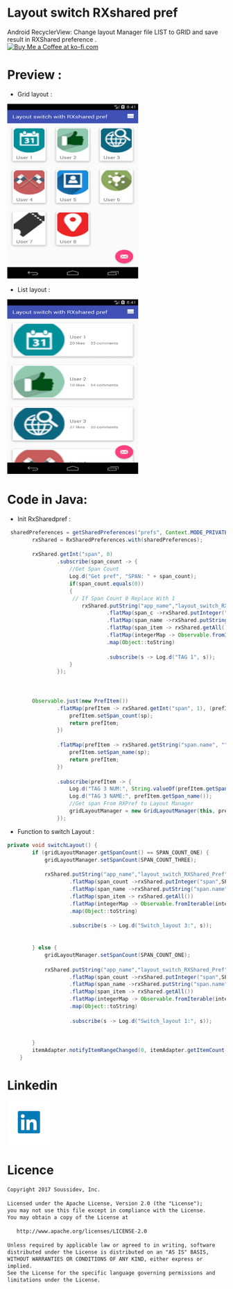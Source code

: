 # Layout switch RXshared pref

Android RecyclerView: Change layout Manager file LIST to GRID and save result in RXShared preference .</br>
<a href='https://ko-fi.com/A243447K' target='_blank'><img height='36' style='border:0px;height:36px;' src='https://az743702.vo.msecnd.net/cdn/kofi4.png?v=0' border='0' alt='Buy Me a Coffee at ko-fi.com' /></a><br>

# Preview :

* Grid layout :</br>
<img src="grid_layout.png" height="402" width="302">

* List layout :</br>
<img src="list_layout.png" height="402" width="302">
<br>

# Code in Java:

* Init RxSharedpref :
```java
 sharedPreferences = getSharedPreferences("prefs", Context.MODE_PRIVATE);
        rxShared = RxSharedPreferences.with(sharedPreferences);

        rxShared.getInt("span", 0)
                .subscribe(span_count -> {
                    //Get Span Count
                    Log.d("Get pref", "SPAN: " + span_count);
                    if(span_count.equals(0))
                    {
                     // If Span Count 0 Replace With 1
                        rxShared.putString("app_name","layout_switch_RXShared_Pref")
                                .flatMap(span_c ->rxShared.putInteger("span",SPAN_COUNT_ONE))
                                .flatMap(span_name ->rxShared.putString("span.name","Single"))
                                .flatMap(span_item -> rxShared.getAll())
                                .flatMap(integerMap -> Observable.fromIterable(integerMap.entrySet()))
                                .map(Object::toString)

                                .subscribe(s -> Log.d("TAG 1", s));
                    }
                });



        Observable.just(new PrefItem())
                .flatMap(prefItem -> rxShared.getInt("span", 1), (prefItem, sp) -> {
                    prefItem.setSpan_count(sp);
                    return prefItem;
                })

                .flatMap(prefItem -> rxShared.getString("span.name", ""), (prefItem, sp) -> {
                    prefItem.setSpan_name(sp);
                    return prefItem;
                })

                .subscribe(prefItem -> {
                    Log.d("TAG 3 NUM:", String.valueOf(prefItem.getSpan_count()));
                    Log.d("TAG 3 NAME:", prefItem.getSpan_name());
                    //Get span From RXPref to Layout Manager
                    gridLayoutManager = new GridLayoutManager(this, prefItem.getSpan_count());
                });

```
* Function to switch Layout :
```java
private void switchLayout() {
        if (gridLayoutManager.getSpanCount() == SPAN_COUNT_ONE) {
            gridLayoutManager.setSpanCount(SPAN_COUNT_THREE);

            rxShared.putString("app_name","layout_switch_RXShared_Pref")
                    .flatMap(span_count ->rxShared.putInteger("span",SPAN_COUNT_THREE))
                    .flatMap(span_name ->rxShared.putString("span.name","Multiple"))
                    .flatMap(span_item -> rxShared.getAll())
                    .flatMap(integerMap -> Observable.fromIterable(integerMap.entrySet()))
                    .map(Object::toString)

                    .subscribe(s -> Log.d("Switch_layout 3:", s));


        } else {
            gridLayoutManager.setSpanCount(SPAN_COUNT_ONE);

            rxShared.putString("app_name","layout_switch_RXShared_Pref")
                    .flatMap(span_count ->rxShared.putInteger("span",SPAN_COUNT_ONE))
                    .flatMap(span_name ->rxShared.putString("span.name","Single"))
                    .flatMap(span_item -> rxShared.getAll())
                    .flatMap(integerMap -> Observable.fromIterable(integerMap.entrySet()))
                    .map(Object::toString)

                    .subscribe(s -> Log.d("Switch_layout 1:", s));


        }
        itemAdapter.notifyItemRangeChanged(0, itemAdapter.getItemCount());
    }
```
# Linkedin

<a href="https://www.linkedin.com/in/soussimohamed/">
<img src="picture/linkedin.png" height="100" width="100" alt="Soussi Mohamed">
</a>

# Licence

```
Copyright 2017 Soussidev, Inc.

Licensed under the Apache License, Version 2.0 (the "License");
you may not use this file except in compliance with the License.
You may obtain a copy of the License at

   http://www.apache.org/licenses/LICENSE-2.0

Unless required by applicable law or agreed to in writing, software
distributed under the License is distributed on an "AS IS" BASIS,
WITHOUT WARRANTIES OR CONDITIONS OF ANY KIND, either express or implied.
See the License for the specific language governing permissions and
limitations under the License.
```

